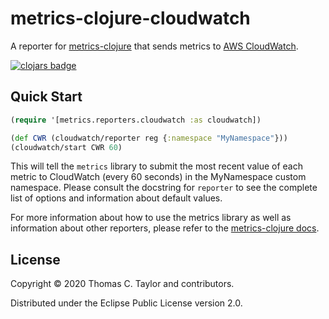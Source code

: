 # metrics-clojure-cloudwatch

A reporter for [metrics-clojure](https://github.com/metrics-clojure/metrics-clojure)
that sends metrics to [AWS CloudWatch](https://aws.amazon.com/cloudwatch/).

[![clojars badge](https://img.shields.io/clojars/v/tessellator/metrics-clojure-cloudwatch.svg)](https://clojars.org/tessellator/metrics-clojure-cloudwatch)


## Quick Start

```clojure
(require '[metrics.reporters.cloudwatch :as cloudwatch])

(def CWR (cloudwatch/reporter reg {:namespace "MyNamespace"}))
(cloudwatch/start CWR 60)
```

This will tell the `metrics` library to submit the most recent value of each
metric to CloudWatch (every 60 seconds) in the MyNamespace custom namespace.
Please consult the docstring for `reporter` to see the complete list of options
and information about default values.

For more information about how to use the metrics library as well as
information about other reporters, please refer to the
[metrics-clojure docs](https://metrics-clojure.readthedocs.io/en/latest/index.html).


## License

Copyright © 2020 Thomas C. Taylor and contributors.

Distributed under the Eclipse Public License version 2.0.
